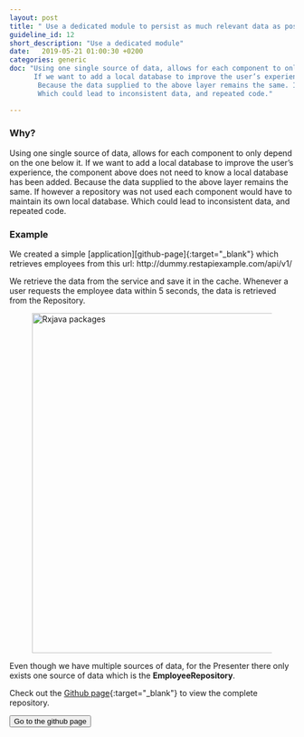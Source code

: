 ```yaml
---
layout: post
title: " Use a dedicated module to persist as much relevant data as possible. This data source should be the single source of truth driving the UI."
guideline_id: 12
short_description: "Use a dedicated module"
date:   2019-05-21 01:00:30 +0200
categories: generic
doc: "Using one single source of data, allows for each component to only depend on the one below it. 
      If we want to add a local database to improve the user’s experience, the component above does not need to know a local database has been added.
       Because the data supplied to the above layer remains the same. If however a repository was not used each component would have to maintain its own local database. 
       Which could lead to inconsistent data, and repeated code."

---
```

<h3>Why?</h3>
Using one single source of data, allows for each component to only depend on the one below it. 
If we want to add a local database to improve the user’s experience, the component above does not need to know a local database has been added.
 Because the data supplied to the above layer remains the same. If however a repository was not used each component would have to maintain its own local database. 
 Which could lead to inconsistent data, and repeated code.

<h3>Example</h3>
We created a simple [application][github-page]{:target="_blank"} which retrieves employees from this url: http://dummy.restapiexample.com/api/v1/

We retrieve the data from the service and save it in the cache. 
Whenever a user requests the employee data within 5 seconds, the data is retrieved from the Repository.
<figure>
  <img src="/assets/BossApplication_lifecycle.png" alt="Rxjava packages" width="600">
</figure>

<script src="https://gist.github.com/Geertdepont/c61436332a1b29568d1a5bd93b023dbc.js"></script>
<script src="https://gist.github.com/Geertdepont/6ecccdffb113b1b2e581775384f4bc6c.js"></script>

Even though we have multiple sources of data, for the Presenter there only exists one source of data which is
the <b>EmployeeRepository</b>.

Check out the [Github page][github-page]{:target="_blank"} to view the complete repository.

<a href="https://github.com/Geertdepont/bachelor_thesis/tree/master/Bossapplication" target="_blank"><button type="button" class="btn btn-primary btn-icon-right">Go to the github page</button></a>

[github-page]: https://github.com/Geertdepont/bachelor_thesis/tree/master/Bossapplication
